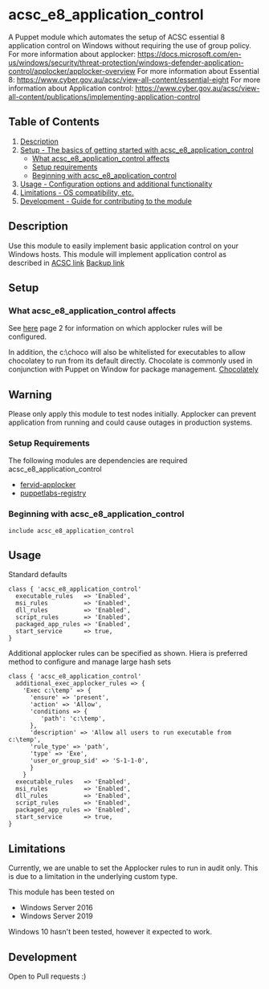 # acsc_e8_application_control

A Puppet module which automates the setup of ACSC essential 8 application control on Windows without requiring the use of group policy. 
For more information about applocker: https://docs.microsoft.com/en-us/windows/security/threat-protection/windows-defender-application-control/applocker/applocker-overview
For more information about Essential 8: https://www.cyber.gov.au/acsc/view-all-content/essential-eight
For more information about Application control: https://www.cyber.gov.au/acsc/view-all-content/publications/implementing-application-control

## Table of Contents

1. [Description](#description)
1. [Setup - The basics of getting started with acsc_e8_application_control](#setup)
    * [What acsc_e8_application_control affects](#what-acsc_e8_application_control-affects)
    * [Setup requirements](#setup-requirements)
    * [Beginning with acsc_e8_application_control](#beginning-with-acsc_e8_application_control)
1. [Usage - Configuration options and additional functionality](#usage)
1. [Limitations - OS compatibility, etc.](#limitations)
1. [Development - Guide for contributing to the module](#development)

## Description

Use this module to easily implement basic application control on your Windows hosts. This module will implement application control as described in [ACSC link][2] [Backup link][1]

## Setup

### What acsc_e8_application_control affects

See [here][2] page 2 for information on which applocker rules will be configured. 

In addition, the c:\choco will also be whitelisted for executables to allow chocolatey to run from its default directly. Chocolate is commonly used in conjunction with Puppet on Window for package management. [Chocolately][3]

## **Warning** 
Please only apply this module to test nodes initially. Applocker can prevent application from running and could cause outages in production systems. 

### Setup Requirements

The following modules are dependencies are required acsc_e8_application_control

- [fervid-applocker][4]
- [puppetlabs-registry][5]

### Beginning with acsc_e8_application_control

`include acsc_e8_application_control`

## Usage

Standard defaults

    class { 'acsc_e8_application_control'
      executable_rules   => 'Enabled',
      msi_rules          => 'Enabled',
      dll_rules          => 'Enabled',
      script_rules       => 'Enabled',
      packaged_app_rules => 'Enabled',
      start_service      => true,
    }

Additional applocker rules can be specified as shown. Hiera is preferred method to configure and manage large hash sets

    class { 'acsc_e8_application_control' 
      additional_exec_applocker_rules => { 
        'Exec c:\temp' => { 
          'ensure' => 'present', 
          'action' => 'Allow', 
          'conditions => {
             'path': 'c:\temp', 
          },
          'description' => 'Allow all users to run executable from c:\temp',
          'rule_type' => 'path',
          'type' => 'Exe',
          'user_or_group_sid' => 'S-1-1-0',
          } 
        }
      executable_rules   => 'Enabled',
      msi_rules          => 'Enabled',
      dll_rules          => 'Enabled',
      script_rules       => 'Enabled',
      packaged_app_rules => 'Enabled',
      start_service      => true,
    }


## Limitations

Currently, we are unable to set the Applocker rules to run in audit only. This is due to a limitation in the underlying custom type. 

This module has been tested on
- Windows Server 2016
- Windows Server 2019

Windows 10 hasn't been tested, however it expected to work.

## Development

Open to Pull requests :)

[1]: https://github.com/benjamin-robertson/acsc_e8_application_control/blob/main/files/PROTECT%20-%20Implementing%20Application%20Control%20(October%202021).pdf
[2]: https://www.cyber.gov.au/sites/default/files/2021-10/PROTECT%20-%20Implementing%20Application%20Control%20%28October%202021%29.pdf
[3]: https://chocolatey.org/
[4]: https://forge.puppet.com/modules/fervid/applocker
[5]: https://forge.puppet.com/modules/puppetlabs/registry
